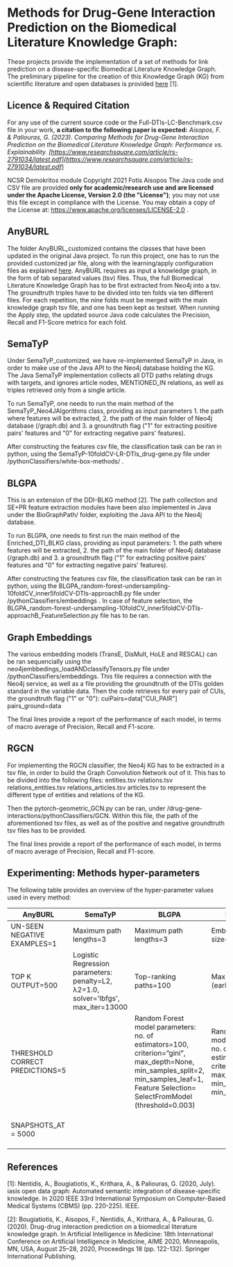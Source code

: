 # Methods for Drug-Gene Interaction Prediction on the Biomedical Literature Knowledge Graph:

These projects provide the implementation of a set of methods for link prediction on a disease-specific Biomedical Literature Knowledge Graph. The preliminary pipeline for the creation of this Knowledge Graph (KG) from scientific literature and open databases is provided [here](https://github.com/tasosnent/iASiS_WP4_java_modules) [1].

## Licence & Required Citation
For any use of the current source code or the Full-DTIs-LC-Benchmark.csv file in your work, **a citation to the following paper is expected:**
*Aisopos, F. & Paliouras, G. (2023). Comparing Methods for Drug-Gene Interaction Prediction on the Biomedical Literature Knowledge Graph: Performance vs. Explainability. [https://www.researchsquare.com/article/rs-2791034/latest.pdf](https://www.researchsquare.com/article/rs-2791034/latest.pdf)*

NCSR Demokritos module Copyright 2021 Fotis Aisopos
The Java code and CSV file are provided **only for academic/research use and are licensed under the Apache License, Version 2.0 (the "License")**; you may not use this file except in compliance with the License. You may obtain a copy of the License at: https://www.apache.org/licenses/LICENSE-2.0 .


## AnyBURL
The folder AnyBURL_customized contains the classes that have been updated in the original Java project. To run this project, one has to run the provided customized jar file, along with the learning/apply configuration files as explained  [here](https://web.informatik.uni-mannheim.de/AnyBURL). 
AnyBURL requires as input a knowledge graph, in the form of tab separated values (tsv) files. Thus, the full Biomedical Literature Knowledge Graph has to be first extracted from Neo4j into a tsv. The groundtruth triples have to be divided into ten folds via ten different files. For each repetition, the nine folds must be merged with the main knowledge graph tsv file, and one has been kept as testset. When running the Apply step, the updated source Java code calculates the Precision, Recall and F1-Score metrics for each fold.

## SemaTyP 
Under SemaTyP_customized, we have re-implemented SemaTyP in Java, in order to make use of the Java API to the Neo4j database holding the KG. The Java SemaTyP implementation collects all DTD paths relating drugs with targets, and ignores article nodes, MENTIONED_IN relations, as well as triples retrieved only from a single article.

To run SemaTyP, one needs to run the main method of the SemaTyP_Neo4JAlgorithms class, providing as input parameters 1. the path where features will be extracted, 2. the path of the main folder of Neo4j database (/graph.db) and 3. a groundtruth flag ("1" for extracting positive pairs' features and "0" for extracting negative pairs' features).

After constructing the features csv file, the classification task can be ran in python, using the SemaTyP-10foldCV-LR-DTIs_drug-gene.py file under /pythonClassifiers/white-box-methods/ .

## BLGPA
This is an extension of the DDI-BLKG method [2]. The path collection and SE+PR feature extraction modules have been also implemented in Java under the BioGraphPath/ folder, exploiting the Java API to the Neo4j database. 

To run BLGPA, one needs to first run the main method of the Enriched_DTI_BLKG class, providing as input parameters: 1. the path where features will be extracted, 2. the path of the main folder of Neo4j database (/graph.db) and 3. a groundtruth flag ("1" for extracting positive pairs' features and "0" for extracting negative pairs' features).

After constructing the features csv file, the classification task can be ran in python, using the BLGPA_random-forest-undersampling-10foldCV_inner5foldCV-DTIs-approachB.py file under /pythonClassifiers/embeddings . In case of feature selection, the BLGPA_random-forest-undersampling-10foldCV_inner5foldCV-DTIs-approachB_FeatureSelection.py file has to be ran.

## Graph Embeddings
The various embedding models (TransE, DisMult, HoLE and RESCAL) can be ran sequencially using the neo4jembbedings_loadANDclassifyTensors.py file under /pythonClassifiers/embeddings. This file requires a connection with the Neo4j service, as well as a file providing the groundtruth of the DTIs golden standard in the variable data.
Then the code retrieves for every pair of CUIs, the groundtruth flag ("1" or "0"):
cuiPairs=data["CUI_PAIR"]
pairs_ground=data

The final lines provide a report of the performance of each model, in terms of macro average of Precision, Recall and F1-score.

## RGCN
For implementing the RGCN classifier, the Neo4j KG has to be extracted in a tsv file, in order to build the Graph Convolution Network out of it. This has to be divided into the following files:
entities.tsv
relations.tsv
relations_entities.tsv
relations_articles.tsv
articles.tsv
to represent the different type of entities and relations of the KG.

Then the pytorch-geometric_GCN.py can be ran, under /drug-gene-interactions/pythonClassifiers/GCN.
Within this file, the path of the aforementioned tsv files, as well as of the  positive and negative groundtruth tsv files has to be provided.

The final lines provide a report of the performance of each model, in terms of macro average of Precision, Recall and F1-score.


## Experimenting: Methods hyper-parameters

The following table provides an overview of the hyper-parameter values used in every method:

| AnyBURL                              | SemaTyP                                              | BLGPA | Embeddings |  RGCN |
| ------------------------------------ | ---------------------------------------------------- | ----- | ---------- | ----- |
| UN-SEEN NEGATIVE EXAMPLES=1          | Maximum path lengths=3                             |  Maximum path lengths=3     | Εmbedding size=100  | Encoder hidden layers=100 |
| TOP K OUTPUT=500                     | Logistic Regression parameters: penalty=L2, λ2=1.0, solver='lbfgs', max_iter=13000             |  Top-ranking paths=100     |  Max epoxhs=100 (early stop option)  | Decoder=DistMult |
| THRESHOLD CORRECT PREDICTIONS=5      |    |   Random Forest model parameters: no. of estimators=100, criterion=”gini”, max_depth=None, min_samples_split=2, min_samples_leaf=1, Feature Selection= SelectFromModel (threshold=0.003)    |  Random Forest model parameters: no. of estimators=100, criterion=”gini”, max_depth=None, min_samples_split=2, min_samples_leaf=1  | Optimizer = Adam optimization (learning_rate=0.01) |
| SNAPSHOTS_AT = 5000                  |  |  |  | Max epochs=15 / 50  (applied for 1:10 / 1:54 ratios respectively) |

   
       
## References
[1]:  Nentidis, A., Bougiatiotis, K., Krithara, A., & Paliouras, G. (2020, July). iasis open data graph: Automated semantic integration of disease-specific knowledge. In 2020 IEEE 33rd International Symposium on Computer-Based Medical Systems (CBMS) (pp. 220-225). IEEE.

[2]: Bougiatiotis, K., Aisopos, F., Nentidis, A., Krithara, A., & Paliouras, G. (2020). Drug-drug interaction prediction on a biomedical literature knowledge graph. In Artificial Intelligence in Medicine: 18th International Conference on Artificial Intelligence in Medicine, AIME 2020, Minneapolis, MN, USA, August 25–28, 2020, Proceedings 18 (pp. 122-132). Springer International Publishing.
